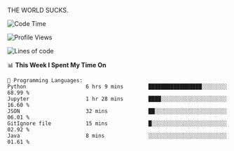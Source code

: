 THE WORLD SUCKS.

<!--START_SECTION:waka-->
![Code Time](http://img.shields.io/badge/Code%20Time-871%20hrs%2011%20mins-blue)

![Profile Views](http://img.shields.io/badge/Profile%20Views-0-blue)

![Lines of code](https://img.shields.io/badge/From%20Hello%20World%20I%27ve%20Written-1.3%20million%20lines%20of%20code-blue)

📊 **This Week I Spent My Time On** 

```text
💬 Programming Languages: 
Python                   6 hrs 9 mins        █████████████████░░░░░░░░   68.99 % 
Jupyter                  1 hr 28 mins        ████░░░░░░░░░░░░░░░░░░░░░   16.60 % 
JSON                     32 mins             ██░░░░░░░░░░░░░░░░░░░░░░░   06.01 % 
GitIgnore file           15 mins             █░░░░░░░░░░░░░░░░░░░░░░░░   02.92 % 
Java                     8 mins              ░░░░░░░░░░░░░░░░░░░░░░░░░   01.61 % 
```


<!--END_SECTION:waka-->
